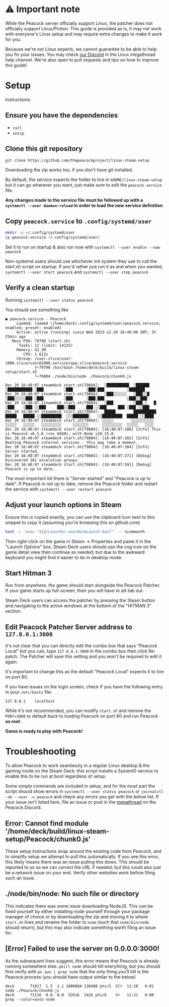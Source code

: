 # ⚠️ Important note
While the Peacock server officially support Linux, the patcher does not officially support Linux/Proton.
This guide is provided as is, it may not work with everyone's Linux setup and may require extra changes to make it work for you.

Because we're not Linux experts, we cannot guarantee to be able to help you fix your issues. You may check [our Discord](https://thepeacockproject.org/discord) in the Linux megathread help channel.
We're also open to pull requests and tips on how to improve this guide!

# Setup

Instructions:
## Ensure you have the dependencies
  - `curl`
  - `unzip`

## Clone this git repository

```
git clone https://github.com/thepeacockproject/linux-steam-setup
```

Downloading the zip works too, if you don't have git installed. 

By default, the service expects the folder to live in `$HOME/linux-steam-setup` but it can go wherever you want, just make sure to edit the `peacock.service` file.

**Any changes made to the service file must be followed up with a `systemctl --user daemon-reload` in order to load the new service definition**

## Copy `peacock.service` to `.config/systemd/user`

```bash
mkdir -p ~/.config/systemd/user
cp peacock.service ~/.config/systemd/user/
```

Set it to run on startup & also run now with `systemctl --user enable --now peacock`

Non-systemd users should use whichever init system they use to call the start.sh script on startup.
If you'd rather just run it as and when you wanted, `systemctl --user start peacock` and `systemctl --user stop peacock`

## Verify a clean startup

Running `systemctl --user status peacock`

You should see something like

```
● peacock.service - Peacock
     Loaded: loaded (/home/deck/.config/systemd/user/peacock.service; enabled; preset: enabled)
     Active: active (running) since Wed 2023-12-20 16:40:06 GMT; 2h 25min ago
   Main PID: 79790 (start.sh)
      Tasks: 12 (limit: 14125)
     Memory: 42.3M
        CPU: 1.612s
     CGroup: /user.slice/user-1000.slice/user@1000.service/app.slice/peacock.service
             ├─79790 /bin/bash /home/deck/build/linux-steam-setup/start.sh
             └─79804 ./node/bin/node ./Peacock/chunk0.js

Dec 20 16:40:07 steamdeck start.sh[79804]:  ░██████████  ░██████    ░███████████ ░███         ░███      ░███░███          ░███████
Dec 20 16:40:07 steamdeck start.sh[79804]:  ░███░░░░░░   ░███░░█    ░███░░░░░███ ░███         ░███      ░███░███          ░███░░███
Dec 20 16:40:07 steamdeck start.sh[79804]:  ░███         ░███ ░   █ ░███    ░███ ░░███     ███░░███     ███ ░░███     ███ ░███ ░░███
Dec 20 16:40:07 steamdeck start.sh[79804]:  █████        ██████████ █████   █████ ░░█████████  ░░░███████░   ░░█████████  █████ ░░████
Dec 20 16:40:07 steamdeck start.sh[79804]: ░░░░░        ░░░░░░░░░░ ░░░░░   ░░░░░   ░░░░░░░░░     ░░░░░░░      ░░░░░░░░░  ░░░░░   ░░░░
Dec 20 16:40:07 steamdeck start.sh[79804]: [16:40:07:100] [Info] This is Peacock v6.5.6 (rev 6560), with Node v18.15.0.
Dec 20 16:40:07 steamdeck start.sh[79804]: [16:40:07:102] [Info] Booting Peacock internal services - this may take a moment.
Dec 20 16:40:07 steamdeck start.sh[79804]: [16:40:07:104] [Info] Server started.
Dec 20 16:40:07 steamdeck start.sh[79804]: [16:40:07:271] [Debug] Discovered 161 escalation groups.
Dec 20 16:40:07 steamdeck start.sh[79804]: [16:40:07:591] [Debug] Peacock is up to date.
```

The most important bit there is "Server started" and "Peacock is up to date". If Peacock is not up to date, remove the Peacock folder and restart the service with `systemctl --user restart peacock`

## Adjust your launch options in Steam

Ensure this is copied exactly, you can use the clipboard icon next to this snippet to copy it (assuming you're browsing this on github.com)

```bash
bash -c 'exec "${@/Launcher.exe/WineLaunch.bat}"' -- %command%
```

Then right-click on the game in Steam -> Properties and paste it in the "Launch Options" box. Steam Deck users should use the cog icon on the game detail view then continue as needed; but due to the awkward keyboard you might find it easier to do in desktop mode.

## Start Hitman 3
Run from anywhere, the game should start alongside the Peacock Patcher. If your game starts up full-screen, then you will have to alt-tab out.

Steam Deck users can access the patcher by pressing the Steam button and navigating to the active windows at the bottom of the "HITMAN 3" section.

## Edit Peacock Patcher Server address to `127.0.0.1:3000`

It's not clear that you can directly edit the combo box that says "Peacock Local" but you can, type `127.0.0.1:3000` in the combo box then click Re-patch. The Patcher will save this setting and you won't be required to edit it again.

It's important to change this as the default "Peacock Local" expects it to live on port 80.

If you have issues on the login screen, check if you have the following entry in your `/etc/hosts` file:

```
127.0.0.1    localhost
```

While it's not recommended, you can modify `start.sh` and remove the `PORT=3000` to default back to loading Peacock on port 80 and run Peacock **as root**.

**Game is ready to play with Peacock!**

# Troubleshooting

To allow Peacock to work seamlessly in a regular Linux desktop & the gaming mode on the Steam Deck; this script installs a SystemD service to enable this to be run at boot regardless of setup.

Some simple commands are included in setup, and for the most part the script should show errors in `systemctl --user status peacock` or `journalctl -xb --user -u peacock` and check any errors you get with the below list. If your issue isn't listed here, file an issue or post in the [megathread](https://discord.com/channels/826809653181808651/1026456932007034910) on the Peacock Discord.

## Error: Cannot find module '/home/deck/build/linux-steam-setup/Peacock/chunk0.js'
These setup instructions wrap around the existing code from Peacock, and to simplify setup we attempt to pull this automatically. If you see this error, this likely means there was an issue pulling this down. This should be reported to us so we can correct the URL if needed; but this could also just be a network issue on your end. Verify other websites work before filing such an issue.

## ./node/bin/node: No such file or directory
This indicates there was some issue downloading NodeJS. This can be fixed yourself by either installing node yourself through your package manager of choice or by downloading the zip and moving it to where `start.sh` lives and rename the folder to `node` (such that `node/bin/node` should return), but this may also indicate something worth filing an issue for.

## [Error] Failed to use the server on 0.0.0.0:3000!
As the subsequent lines suggest, this error means that Peacock is already running somewhere else. `pkill node` should kill everything, but you should first verify with `ps aux | grep node` that the only thing you'll kill is the Peacock process (you should have output similar to the below)

```
deck       71017  1.5  1.1 1000684 138488 pts/5  Sl+  11:20   0:01 node ./Peacock/chunk0.js
deck       71116  0.0  0.0  52616  2416 pts/6    S+   11:21   0:00 grep --color=auto node
```
